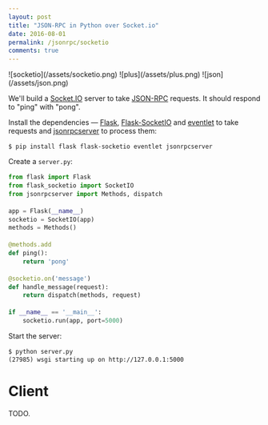 ```yaml
---
layout: post
title: "JSON-RPC in Python over Socket.io"
date: 2016-08-01
permalink: /jsonrpc/socketio
comments: true
---
```

<div class="wide-logos" markdown="1">
![socketio](/assets/socketio.png)
![plus](/assets/plus.png)
![json](/assets/json.png)
</div>

We'll build a [Socket.IO](http://socket.io/) server to take
[JSON-RPC](http://www.jsonrpc.org/) requests. It should respond to "ping" with
"pong".

Install the dependencies —
[Flask](http://flask.pocoo.org),
[Flask-SocketIO](https://flask-socketio.readthedocs.org/) and
[eventlet](http://eventlet.net/) to take requests and
[jsonrpcserver](http://jsonrpcserver.readthedocs.io/) to process them:

```shell
$ pip install flask flask-socketio eventlet jsonrpcserver
```
Create a `server.py`:

```python
from flask import Flask
from flask_socketio import SocketIO
from jsonrpcserver import Methods, dispatch

app = Flask(__name__)
socketio = SocketIO(app)
methods = Methods()

@methods.add
def ping():
    return 'pong'

@socketio.on('message')
def handle_message(request):
    return dispatch(methods, request)

if __name__ == '__main__':
    socketio.run(app, port=5000)
```
Start the server:

```shell
$ python server.py
(27985) wsgi starting up on http://127.0.0.1:5000
```

Client
======

TODO.
